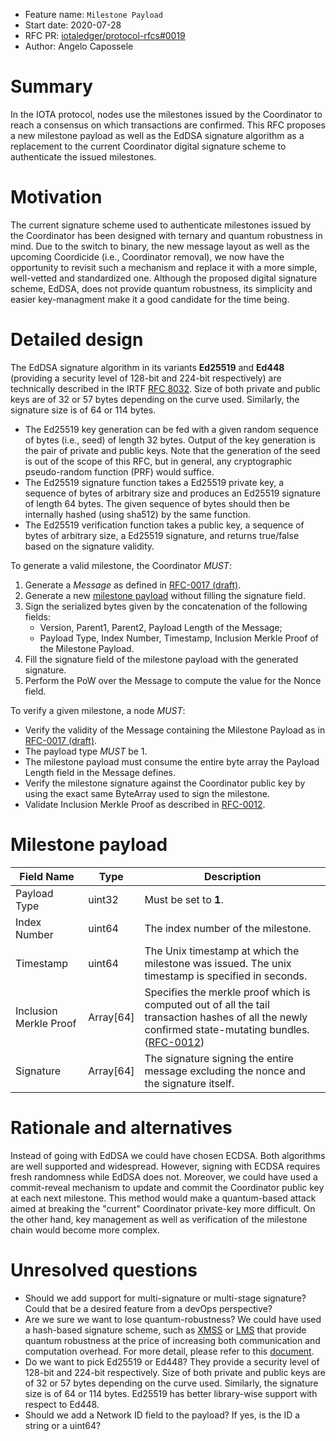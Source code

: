+ Feature name: `Milestone Payload`
+ Start date: 2020-07-28
+ RFC PR: [iotaledger/protocol-rfcs#0019](https://github.com/iotaledger/protocol-rfcs/pull/19)
+ Author: Angelo Capossele

# Summary

In the IOTA protocol, nodes use the milestones issued by the Coordinator to reach a consensus on which transactions are confirmed. 
This RFC proposes a new milestone payload as well as the EdDSA signature algorithm as a replacement to the current Coordinator digital signature scheme to authenticate the issued milestones.

# Motivation
The current signature scheme used to authenticate milestones issued by the Coordinator has been designed with ternary and quantum robustness in mind. Due to the switch to binary, the new message layout as well as the upcoming Coordicide (i.e., Coordinator removal), we now have the opportunity to revisit such a mechanism and replace it with a more simple, well-vetted and standardized one. Although the proposed digital signature scheme, EdDSA, does not provide quantum robustness, its simplicity and easier key-managment make it a good candidate for the time being.

# Detailed design

The EdDSA signature algorithm in its variants **Ed25519** and **Ed448** (providing a security level of 128-bit and 224-bit respectively) are technically described in the IRTF [RFC 8032](https://tools.ietf.org/html/rfc8032).
Size of both private and public keys are of 32 or 57 bytes depending on the curve used. Similarly, the signature size is of 64 or 114 bytes.

- The Ed25519 key generation can be fed with a given random sequence of bytes (i.e., seed) of length 32 bytes. Output of the key generation is the pair of private and public keys. Note that the generation of the seed is out of the scope of this RFC, but in general, any cryptographic pseudo-random function (PRF) would suffice.
- The Ed25519 signature function takes a Ed25519 private key, a sequence of bytes of arbitrary size and produces an Ed25519 signature of length 64 bytes. The given sequence of bytes should then be internally hashed (using sha512) by the same function.
- The Ed25519 verification function takes a public key, a sequence of bytes of arbitrary size, a Ed25519 signature, and returns true/false based on the signature validity.

To generate a valid milestone, the Coordinator *MUST*: 
1. Generate a *Message* as defined in [RFC-0017 (draft)](https://github.com/GalRogozinski/protocol-rfcs/blob/message/text/0017-message/0017-message.md).
2. Generate a new [milestone payload](#Milestone-payload) without filling the signature field.
3. Sign the serialized bytes given by the concatenation of the following fields:
    - Version, Parent1, Parent2, Payload Length of the Message;
    - Payload Type, Index Number, Timestamp, Inclusion Merkle Proof of the Milestone Payload.
4. Fill the signature field of the milestone payload with the generated signature.
5. Perform the PoW over the Message to compute the value for the Nonce field.

To verify a given milestone, a node *MUST*:
- Verify the validity of the Message containing the Milestone Payload as in [RFC-0017 (draft)](https://github.com/GalRogozinski/protocol-rfcs/blob/message/text/0017-message/0017-message.md).
- The payload type *MUST* be 1.
- The milestone payload must consume the entire byte array the Payload Length field in the Message defines.
- Verify the milestone signature against the Coordinator public key by using the exact same ByteArray used to sign the milestone.
- Validate Inclusion Merkle Proof as described in [RFC-0012](https://github.com/iotaledger/protocol-rfcs/blob/master/text/0012-milestone-merkle-validation/0012-milestone-merkle-validation.md).

# Milestone payload

| Field Name             | Type            | Description                                                                                                                                                                                                                                                                                             |
| ---------------------- | --------------- | ------------------------------------------------------------------------------------------------------------------------------------------------------------------------------------------------------------------------------------------------------------------------------------------------------- |
| Payload Type           | uint32          | Must be set to **1**.                                                                                                                                                                                                                                                                                   |
| Index Number           | uint64          | The index number of the milestone.                                                                                                                                                                                                                                                                      |
| Timestamp              | uint64          | The Unix timestamp at which the milestone was issued. The unix timestamp is specified in seconds.                                                                                                                                                                                                       |
| Inclusion Merkle Proof | Array<byte>[64] | Specifies the merkle proof which is computed out of all the tail transaction hashes of all the newly confirmed state-mutating bundles. ([RFC-0012](https://github.com/iotaledger/protocol-rfcs/blob/master/text/0012-milestone-merkle-validation/0012-milestone-merkle-validation.md)) |
| Signature              | Array<byte>[64] | The signature signing the entire message excluding the nonce and the signature itself.                                                                                                                                                                                                                  |

# Rationale and alternatives

Instead of going with EdDSA we could have chosen ECDSA. Both algorithms are well supported and widespread. However, signing with ECDSA requires fresh randomness while EdDSA does not. Moreover, we could have used a commit-reveal mechanism to update and commit the Coordinator public key at each next milestone. This method would make a quantum-based attack aimed at breaking the "current" Coordinator private-key more difficult. On the other hand, key management as well as verification of the milestone chain would become more complex.

# Unresolved questions

- Should we add support for multi-signature or multi-stage signature? Could that be a desired feature from a devOps perspective?
- Are we sure we want to lose quantum-robustness? We could have used a hash-based signature scheme, such as [XMSS](https://tools.ietf.org/html/rfc8391) or [LMS](https://tools.ietf.org/html/rfc8554) that provide quantum robustness at the price of increasing both communication and computation overhead. For more detail, please refer to this [document](https://docs.google.com/document/d/15_FkOhHFR4arxBBl07H_ETUGjPbf5jlJOiyYwZ7zKOg/edit?usp=sharing).
- Do we want to pick Ed25519 or Ed448? They provide a security level of 128-bit and 224-bit respectively. Size of both private and public keys are of 32 or 57 bytes depending on the curve used. Similarly, the signature size is of 64 or 114 bytes. Ed25519 has better library-wise support with respect to Ed448.
- Should we add a Network ID field to the payload? If yes, is the ID a string or a uint64?
